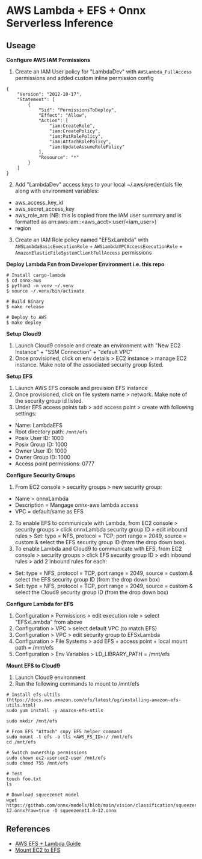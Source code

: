 # AWS Lambda + EFS + Onnx Serverless Inference

## Useage

**Configure AWS IAM Permissions**

1. Create an IAM User policy for "LambdaDev" with `AWSLambda_FullAccess` permissions and added custom inline permission config
```
{
    "Version": "2012-10-17",
    "Statement": [
        {
            "Sid": "PermissionsToDeploy",
            "Effect": "Allow",
            "Action": [
                "iam:CreateRole",
                "iam:CreatePolicy",
                "iam:PutRolePolicy",
                "iam:AttachRolePolicy",
                "iam:UpdateAssumeRolePolicy"
            ],
            "Resource": "*"
        }
    ]
}
```
2. Add "LambdaDev" access keys to your local ~/.aws/credentials file along with environment variables: 
* aws_access_key_id
* aws_secret_access_key
* aws_role_arn (NB: this is copied from the IAM user summary and is formatted as arn:aws:iam::<aws_acct>:user/<iam_user>)
* region 

3. Create an IAM Role policy named "EFSxLambda" with `AWSLambdaBasicExecutionRole` + `AWSLambdaVPCAccessExecutionRole` + `AmazonElasticFileSystemClientFullAccess` permissions

**Deploy Lambda Fxn from Developer Environment i.e. this repo**

```
# Install cargo-lambda
$ cd onnx-aws
$ python3 -m venv ~/.venv
$ source ~/.venv/bin/activate

# Build Binary 
$ make release

# Deploy to AWS
$ make deploy
```

**Setup Cloud9**

1. Launch Cloud9 console and create an environment with "New EC2 Instance" + "SSM Connection" + "default VPC"
2. Once provisioned, click on env details > EC2 instance > manage EC2 instance. Make note of the associated security group listed.

**Setup EFS**

1. Launch AWS EFS console and provision EFS instance
2. Once provisioned, click on file system name > network. Make note of the security group id listed. 
3. Under EFS access points tab > add access point > create with following settings:
  * Name: LambdaEFS
  * Root directory path: `/mnt/efs`
  * Posix User ID: 1000
  * Posix Group ID: 1000
  * Owner User ID: 1000
  * Owner Group ID: 1000
  * Access point permissions: 0777

**Configure Security Groups**

1. From EC2 console > security groups > new security group: 
  * Name = onnxLambda
  * Description = Mangage onnx-aws lambda access
  * VPC = default/same as EFS
2. To enable EFS to communicate with Lambda, from EC2 console > security groups > click onnxLambda security group ID > edit inbound rules > Set: type = NFS, protocol = TCP, port range = 2049, source = custom & select the EFS security group ID (from the drop down box).
3. To enable Lambda and Cloud9 to communicate with EFS, from EC2 console > security groups > click EFS security group ID > edit inbound rules > add 2 inbound rules for each:
  * Set: type = NFS, protocol = TCP, port range = 2049, source = custom & select the EFS security group ID (from the drop down box)
  * Set: type = NFS, protocol = TCP, port range = 2049, source = custom & select the Cloud9 security group ID (from the drop down box)

**Configure Lambda for EFS**

1. Configuration > Permissions > edit execution role > select "EFSxLambda" from above
2. Configuration > VPC > select default VPC (to match EFS)
3. Configuration > VPC > edit security group to EFSxLambda
4. Configuration > File Systems > add EFS + access point + local mount path = /mnt/efs
5. Configuration > Env Variables > LD_LIBRARY_PATH = /mnt/efs


**Mount EFS to Cloud9**

1. Launch Cloud9 environment
2. Run the following commands to mount to /mnt/efs

```
# Install efs-ultils (https://docs.aws.amazon.com/efs/latest/ug/installing-amazon-efs-utils.html)
sudo yum install -y amazon-efs-utils

sudo mkdir /mnt/efs

# From EFS "Attach" copy EFS helper command
sudo mount -t efs -o tls <AWS_FS_ID>:/ /mnt/efs
cd /mnt/efs

# Switch ownership permissions
sudo chown ec2-user:ec2-user /mnt/efs
sudo chmod 755 /mnt/efs

# Test
touch foo.txt
ls

# Download squeezenet model
wget https://github.com/onnx/models/blob/main/vision/classification/squeezenet/model/squeezenet1.0-12.onnx?raw=true -O squeezenet1.0-12.onnx

```







## References
* [AWS EFS + Lambda Guide](https://aws.amazon.com/blogs/compute/using-amazon-efs-for-aws-lambda-in-your-serverless-applications/)
* [Mount EC2 to EFS](https://docs.aws.amazon.com/efs/latest/ug/mounting-fs-mount-helper-ec2-linux.html)